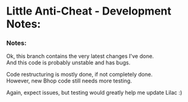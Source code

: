 # Little Anti-Cheat - Development Notes:

### Notes:

Ok, this branch contains the very latest changes I've done.\
And this code is probably unstable and has bugs.

Code restructuring is mostly done, if not completely done.\
However, new Bhop code still needs more testing.

Again, expect issues, but testing would greatly help me update Lilac :)
